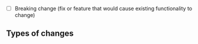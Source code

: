 <!-- Please tick the breaking change box if you change is a breaking change according to semantic versioning -->

- [ ] Breaking change (fix or feature that would cause existing functionality to change)

## Types of changes

<!-- Please make sure that

- [ ] You have updated the documentation accordingly.
- [ ] You have added tests to cover my changes.
- [ ] All new and existing tests passed. -->
